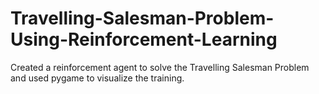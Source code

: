 # Travelling-Salesman-Problem-Using-Reinforcement-Learning
Created a reinforcement agent  to solve the Travelling Salesman Problem and used pygame to visualize the training.
